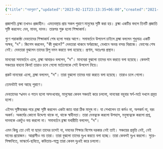 ```yaml
---
{"title":"নয়াপুরাণ","updated":"2023-02-11T23:13:35+06:00","created":"2021-05-19T19:42:09+06:00","latitude":23.78270877,"longitude":90.42132388,"altitude":-30.8565,"location":"বাড্ডা, ঢাকা","dg-publish":true,"dg-permalink":"personal/writings/creative/prose/short-stories/naya-purana","maturity":3,"permalink":"/personal/writings/creative/prose/short-stories/naya-purana/","dgPassFrontmatter":true,"noteIcon":3}
---
```


প্রজাপতি ব্রহ্মা তখনও প্রজাহীন। এমতবস্থায় প্রায় সকল পুরাণে মানুষের সৃষ্টি করা হয়। ব্রহ্মা একটির বদলে তিনটি প্রজাতি সৃষ্টি করলেন: দেব, মানব, দানব। তারপর শুরু হলো শিক্ষাকার্য।

গুণে পরাকাষ্ঠা দেবতাদের শিক্ষাকার্য শেষ হলো সবার আগে। সমাবর্তনে উপদেশ চাইলে ব্রহ্মা বললেন শুধুমাত্র একটি অক্ষর, "দ"। জিগেস করলেন, "কী বুঝলে?" দেবতারা থাকবে স্বর্গরাজ্যে, যেখানে অনন্ত বসন্ত বিরাজে। ভোগের শেষ নেই। দেবতারা বুঝলেন তাদের রিপু দমন করতে বলা হয়েছে। প্রণাম, অতঃপর প্রস্থান।

মানবেরা সমাবর্তনে এলে, ব্রহ্মা আবারও বললেন, "দ"। মানবেরা বুঝলো তাদের দান করতে বলা হয়েছে। কেবলই সঞ্চয়ের বাহানা কিনা! তারাও চলে গেলো মর্ত্যলোকে সেই উপদেশ নিয়ে।

প্রকট দানবেরা এলো, ব্রহ্মা বললেন, "দ"। তারা বুঝলো তাদের দয়া করতে বলা হয়েছে। তারাও চলে গেলো।

তেমনটাই বলা আছে পুরাণে।

দেবতাদের স্খলন ও পতন হলো অসংখ্যবার, মানুষেরা কেবল সঞ্চয়ই করে চললো, দানবেরা বহুবার স্বর্গ-মর্ত্য দখলে প্রবৃত্ত হলো।

এইসব সৃষ্টিযজ্ঞের পরে ব্রহ্মা সৃষ্টি করলেন একটা জাত যারা ঠিক মানুষ না। যা শেখালেন তা কর্মও না, অপকর্ম না, বরং অকর্ম। অকর্মের কোনো উদ্দেশ্য থাকে না, থাকে স্বাধীনতা। তারা দেবত্বকে করলো উপহাস, মনুষ্যত্বকে করলো প্রশ্ন, দানবকে একটুও ভয় করলো না। সমাবর্তনে ব্রহ্মা যথারীতি বললেন, "দ"।

এমন কিছু তো নেই যা ছাড়া তাদের চলেই না, দমনের শিক্ষার বিশেষ দরকার নেই তাই। সঞ্চয়ের প্রবৃত্তি নেই, নেই দানের প্রয়োজন। আগ্রাসীও নয় তারা। তারা বুঝলো তাদের দুঃখ করতে বলা হচ্ছে। তারা কেবলই দুঃখ করলো। সুরে-সিম্ফনিতে, ভাস্কর্যে-ছবিতে, কবিতায়-গল্পে তারা কেবল দুঃখই করে চললো।